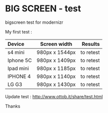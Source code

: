 BIG SCREEN - test
=============

bigscreen test for modernizr


My first test :

Device | Screen width | Results
:-- | :--: | --:
s4 mini | 980px x 1544px  | to retest
Iphone 5C | 980px x 1409px  | to retest
Ipad mini | 980px x 1185px  | to retest
IPHONE 4 | 980px x 1140px | to retest
LG G3 | 980px x 1430px |  to retest

Update test :
http://www.ottob.it/share/test.html

Thanks
